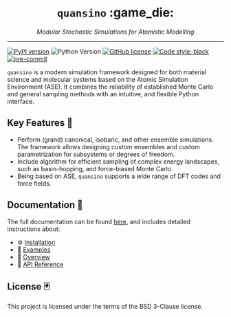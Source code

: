 <div align="center">
  <h1><code>quansino</code> :game_die:</h1>
  <p><i>Modular Stochastic Simulations for Atomistic Modelling</i></p>
</div>

***

[![PyPI version](https://badge.fury.io/py/quansino.svg)](https://badge.fury.io/py/quansino)
![Python Version](https://img.shields.io/pypi/pyversions/quansino)
[![GitHub license](https://img.shields.io/github/license/your-username/quansino)](https://github.com/your-username/quansino/blob/main/LICENSE)
[![Code style: black](https://img.shields.io/badge/code%20style-black-000000.svg)](https://github.com/psf/black)
[![pre-commit](https://img.shields.io/badge/pre--commit-enabled-brightgreen?logo=pre-commit)](https://github.com/pre-commit/pre-commit)

`quansino` is a modern simulation framework designed for both material science and molecular systems based on the Atomic Simulation Environment (ASE). It combines the reliability of established Monte Carlo and general sampling methods with an intuitive, and flexible Python interface.

## Key Features :slot_machine:

- Perform (grand) canonical, isobaric, and other ensemble simulations. The framework allows designing custom ensembles and custom parametrization for subsystems or degrees of freedom.
- Include algorithm for efficient sampling of complex energy landscapes, such as basin-hopping, and force-biased Monte Carlo.
- Being based on ASE, `quansino` supports a wide range of DFT codes and force fields.

## Documentation :8ball:

The full documentation can be found [here](https://quansino.readthedocs.io), and includes detailed instructions about:

- :gear: [Installation](https://quansino.readthedocs.io/en/latest/installation/install.html)
- :thought_balloon: [Examples](https://quansino.readthedocs.io/en/latest/documentation/examples.html)
- :eyes: [Overview](https://quansino.readthedocs.io/en/latest/documentation/overview.html)
- :book: [API Reference](https://quansino.readthedocs.io/en/latest/api/index.html)

## License :black_joker:

This project is licensed under the terms of the BSD 3-Clause license.

